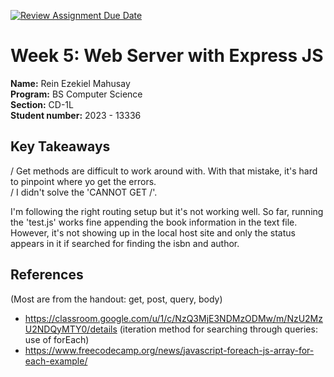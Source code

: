 [![Review Assignment Due Date](https://classroom.github.com/assets/deadline-readme-button-22041afd0340ce965d47ae6ef1cefeee28c7c493a6346c4f15d667ab976d596c.svg)](https://classroom.github.com/a/fO1z5voz)

# Week 5: Web Server with Express JS

**Name:** Rein Ezekiel Mahusay <br/>
**Program:** BS Computer Science <br/>
**Section:** CD-1L <br/>
**Student number:** 2023 - 13336 <br/>

## Key Takeaways

/ Get methods are difficult to work around with. With that mistake,  it's hard to pinpoint where yo get the errors. <br/>
/ I didn't solve the 'CANNOT GET /'. <br/>

I'm following the right routing setup but it's not working well. So far, running the 'test.js' works fine appending the book information in the text file. However, it's not showing up in the local host site and only the status appears in it if searched for finding the isbn and author.

## References

(Most are from the handout: get, post, query, body)
- https://classroom.google.com/u/1/c/NzQ3MjE3NDMzODMw/m/NzU2MzU2NDQyMTY0/details
(iteration method for searching through queries: use of forEach)
- https://www.freecodecamp.org/news/javascript-foreach-js-array-for-each-example/